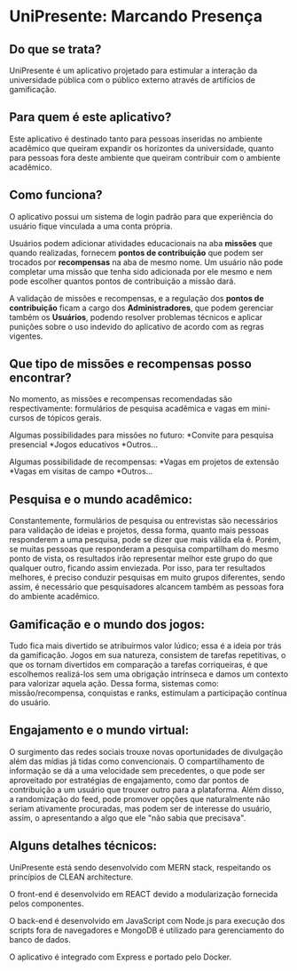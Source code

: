 # UniPresente: Marcando Presença

## Do que se trata?
  
  UniPresente é um aplicativo projetado para estimular a interação da universidade pública com o público externo através de artifícios de gamificação.

## Para quem é este aplicativo?

  Este aplicativo é destinado tanto para pessoas inseridas no ambiente acadêmico que queiram expandir os horizontes da universidade, quanto para pessoas fora deste ambiente que queiram contribuir com o ambiente acadêmico.
  
## Como funciona?

  O aplicativo possui um sistema de login padrão para que experiência do usuário fique vinculada a uma conta própria.  

  Usuários podem adicionar atividades educacionais na aba **missões** que quando realizadas, fornecem **pontos de contribuição** que podem ser trocados por **recompensas** na aba de mesmo nome. Um usuário não pode completar uma missão que tenha sido adicionada por ele mesmo e nem pode escolher quantos pontos de contribuição a missão dará.
  
  A validação de missões e recompensas, e a regulação dos **pontos de contribuição** ficam a cargo dos **Administradores**, que podem gerenciar também os **Usuários**, podendo resolver problemas técnicos e aplicar punições sobre o uso indevido do aplicativo de acordo com as regras vigentes.
  
## Que tipo de missões e recompensas posso encontrar?

  No momento, as missões e recompensas recomendadas são respectivamente: formulários de pesquisa acadêmica e vagas em mini-cursos de tópicos gerais.
  
  Algumas possibilidades para missões no futuro:
  *Convite para pesquisa presencial
  *Jogos educativos
  *Outros...
  
  Algumas possibilidade de recompensas:
  *Vagas em projetos de extensão
  *Vagas em visitas de campo
  *Outros...
  
## Pesquisa e o mundo acadêmico:

  Constantemente, formulários de pesquisa ou entrevistas são necessários para validação de ideias e projetos, dessa forma, quanto mais pessoas responderem a uma pesquisa, pode se dizer que mais válida ela é. Porém, se muitas pessoas que responderam a pesquisa compartilham do mesmo ponto de vista, os resultados irão representar melhor este grupo do que qualquer outro, ficando assim enviezada. Por isso, para ter resultados melhores, é preciso conduzir pesquisas em muito grupos diferentes, sendo assim, é necessário que pesquisadores alcancem também as pessoas fora do ambiente acadêmico.

## Gamificação e o mundo dos jogos:

  Tudo fica mais divertido se atribuírmos valor lúdico; essa é a ideia por trás da gamificação. Jogos em sua natureza, consistem de tarefas repetitivas, o que os tornam divertidos em comparação a tarefas corriqueiras, é que escolhemos realizá-los sem uma obrigação intrínseca e damos um contexto para valorizar aquela ação. Dessa forma, sistemas como: missão/recompensa, conquistas e ranks, estimulam a participação contínua do usuário.

## Engajamento e o mundo virtual:
  
  O surgimento das redes sociais trouxe novas oportunidades de divulgação além das mídias já tidas como convencionais. O compartilhamento de informação se dá a uma velocidade sem precedentes, o que pode ser aproveitado por estratégias de engajamento, como dar pontos de contribuição a um usuário que trouxer outro para a plataforma. Além disso, a randomização do feed, pode promover opções que naturalmente não seriam ativamente procuradas, mas podem ser de interesse do usuário, assim, o apresentando a algo que ele "não sabia que precisava".  

## Alguns detalhes técnicos:
  
  UniPresente está sendo desenvolvido com MERN stack, respeitando os princípios de CLEAN architecture.
  
  O front-end é desenvolvido em REACT devido a modularização fornecida pelos componentes.
  
  O back-end é desenvolvido em JavaScript com Node.js para execução dos scripts fora de navegadores e MongoDB é utilizado para gerenciamento do banco de dados.
  
  O aplicativo é integrado com Express e portado pelo Docker.

